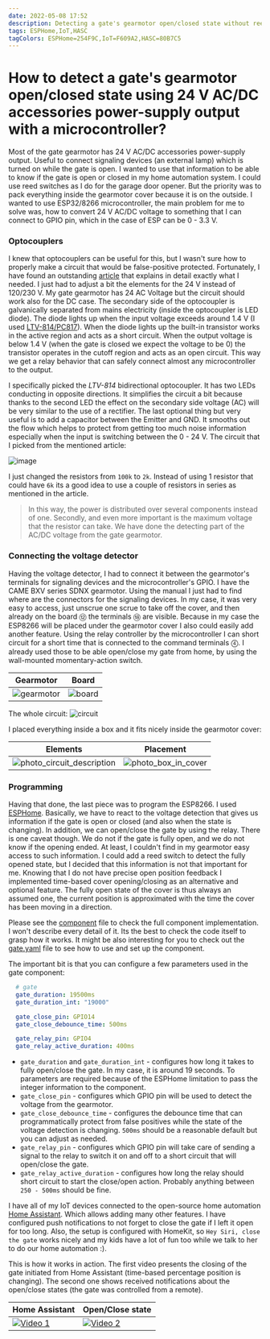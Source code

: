 ```yaml
---
date: 2022-05-08 17:52
description: Detecting a gate's gearmotor open/closed state without reed switch with ESP32/8266 & ESPHome.
tags: ESPHome,IoT,HASC
tagColors: ESPHome=254F9C,IoT=F609A2,HASC=80B7C5
---
```

# How to detect a gate's gearmotor open/closed state using 24 V AC/DC accessories power-supply output with a microcontroller?

Most of the gate gearmotor has 24 V AC/DC accessories power-supply output. Useful to connect signaling devices (an external lamp) which is turned on while the gate is open. I wanted to use that information to be able to know if the gate is open or closed in my home automation system.
I could use reed switches as I do for the garage door opener. But the priority was to pack everything inside the gearmotor cover because it is on the outside. I wanted to use ESP32/8266 microcontroller, the main problem for me to solve was, how to convert 24 V AC/DC voltage to something that I can connect to GPIO pin, which in the case of ESP can be 0 - 3.3 V.

### Optocouplers

I knew that optocouplers can be useful for this, but I wasn't sure how to properly make a circuit that would be false-positive protected. Fortunately, I have found an outstanding [article](https://smartsolutions4home.com/detecting-mains-voltage-with-microcontroller/) that explains in detail exactly what I needed. I just had to adjust a bit the elements for the 24 V instead of 120/230 V. My gate gearmotor has 24 AC Voltage but the circuit should work also for the DC case.
The secondary side of the optocoupler is galvanically separated from mains electricity (inside the optocoupler is LED diode). The diode lights up when the input voltage exceeds around 1.4 V (I used [LTV-814/PC817](https://www.tme.eu/Document/cddc5416cbcd80bc288c068da5f3c02a/LTV-814S.pdf)). When the diode lights up the built-in transistor works in the active region and acts as a short circuit. When the output voltage is below 1.4 V (when the gate is closed we expect the voltage to be 0) the transistor operates in the cutoff region and acts as an open circuit.
This way we get a relay behavior that can safely connect almost any microcontroller to the output.

I specifically picked the _LTV-814_ bidirectional optocoupler. It has two LEDs conducting in opposite directions. It simplifies the circuit a bit because thanks to the second LED the effect on the secondary side voltage (AC) will be very similar to the use of a rectifier. The last optional thing but very useful is to add a capacitor between the Emitter and GND. It smooths out the flow which helps to protect from getting too much noise information especially when the input is switching between the 0 - 24 V. 
The circuit that I picked from the mentioned article:

![image](https://user-images.githubusercontent.com/1753816/167309743-373bdbbb-84d5-45f7-a687-ceb18e57bc89.png)

I just changed the resistors from `100k` to `2k`. Instead of using 1 resistor that could have `6k` its a good idea to use a couple of resistors in series as mentioned in the article.
> In this way, the power is distributed over several components instead of one. Secondly, and even more important is the maximum voltage that the resistor can take. We have done the detecting part of the AC/DC voltage from the gate gearmotor.

### Connecting the voltage detector

Having the voltage detector, I had to connect it between the gearmotor's terminals for signaling devices and the microcontroller's GPIO. I have the CAME BXV series SDNX gearmotor. Using the manual I just had to find where are the connectors for the signaling devices. In my case, it was very easy to access, just unscrue one scrue to take off the cover, and then already on the board ⑫ the terminals ⑱ are visible.
Because in my case the ESP8266 will be placed under the gearmotor cover I also could easily add another feature. Using the relay controller by the microcontroller I can short circuit for a short time that is connected to the command terminals ⓸. I already used those to be able open/close my gate from home, by using the wall-mounted momentary-action switch.

| Gearmotor | Board |
|---|---|
| ![gearmotor](https://user-images.githubusercontent.com/1753816/167728071-cf9c852c-786f-4fbc-83e3-0d59d99a11f3.png) | ![board](https://user-images.githubusercontent.com/1753816/167780539-face71bf-2da8-4358-b0d3-5334941ac36f.png) |

The whole circuit:
![circuit](https://user-images.githubusercontent.com/1753816/167780899-e1862924-3cde-4af8-8dd0-1c4328deb7d6.png)

I placed everything inside a box and it fits nicely inside the gearmotor cover:

| Elements | Placement |
|---|---|
| ![photo_circuit_description](https://user-images.githubusercontent.com/1753816/167781277-33205e2c-2e1f-4947-a9e9-aaabc7924993.jpg) | ![photo_box_in_cover](https://user-images.githubusercontent.com/1753816/167781619-1e3d07c2-9777-4a3d-bc0d-71feca63ef7b.jpg) |

### Programming

Having that done, the last piece was to program the ESP8266. I used [ESPHome](https://esphome.io/).
Basically, we have to react to the voltage detection that gives us information if the gate is open or closed (and also when the state is changing). In addition, we can open/close the gate by using the relay.
There is one caveat though. We do not if the gate is fully open, and we do not know if the opening ended. At least, I couldn't find in my gearmotor easy access to such information. I could add a reed switch to detect the fully opened state, but I decided that this information is not that important for me.
Knowing that I do not have precise open position feedback I implemented time-based cover opening/closing as an alternative and optional feature. The fully open state of the cover is thus always an assumed one, the current position is approximated with the time the cover has been moving in a direction.

Please see the [component](https://github.com/nonameplum/esphome_devices/blob/main/common/gate_base.yaml) file to check the full component implementation. I won't describe every detail of it. Its the best to check the code itself to grasp how it works. It might be also interesting for you to check out the [gate.yaml](https://github.com/nonameplum/esphome_devices/blob/main/gate.yaml) file to see how to use and set up the component.

The important bit is that you can configure a few parameters used in the gate component:

```yaml
  # gate
  gate_duration: 19500ms
  gate_duration_int: "19000"

  gate_close_pin: GPIO14
  gate_close_debounce_time: 500ms

  gate_relay_pin: GPIO4
  gate_relay_active_duration: 400ms
```

* `gate_duration` and `gate_duration_int` - configures how long it takes to fully open/close the gate. In my case, it is around 19 seconds. To parameters are required because of the ESPHome limitation to pass the integer information to the component.
* `gate_close_pin` - configures which GPIO pin will be used to detect the voltage from the gearmotor. 
* `gate_close_debounce_time` - configures the debounce time that can programmatically protect from false positives while the state of the voltage detection is changing. `500ms` should be a reasonable default but you can adjust as needed.
* `gate_relay_pin` - configures which GPIO pin will take care of sending a signal to the relay to switch it on and off to a short circuit that will open/close the gate.
* `gate_relay_active_duration` - configures how long the relay should short circuit to start the close/open action. Probably anything between `250 - 500ms` should be fine.

I have all of my IoT devices connected to the open-source home automation [Home Assistant](https://www.home-assistant.io/). Which allows adding many other features. I have configured push notifications to not forget to close the gate if I left it open for too long. Also, the setup is configured with HomeKit, so `Hey Siri, close the gate` works nicely and my kids have a lot of fun too while we talk to her to do our home automation :).

This is how it works in action. The first video presents the closing of the gate initiated from Home Assistant (time-based percentage position is changing). The second one shows received notifications about the open/close states (the gate was controlled from a remote).

| Home Assistant | Open/Close state |
| --- | --- |
| [![Video 1](https://user-images.githubusercontent.com/1753816/167782667-afb49d5b-6625-4529-8a30-60c11ac563e0.png)](https://user-images.githubusercontent.com/1753816/167783107-645e669d-1273-4571-93e5-12e635c64c42.mov) | [![Video 2](https://user-images.githubusercontent.com/1753816/167783989-ab404fa4-7066-4530-90e9-2051f48e069e.png)](https://user-images.githubusercontent.com/1753816/167784008-de185206-2644-4007-b107-7cc26db03212.mov) |